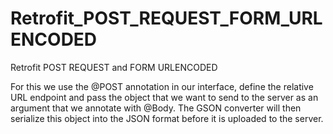 # Retrofit_POST_REQUEST_FORM_URLENCODED
Retrofit POST REQUEST and FORM URLENCODED 

For this we use the @POST annotation in our interface, define the relative URL endpoint and pass the object that we want to send to the server as an argument that we annotate with @Body. The GSON converter will then serialize this object into the JSON format before it is uploaded to the server.
